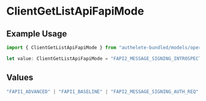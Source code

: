 # ClientGetListApiFapiMode

## Example Usage

```typescript
import { ClientGetListApiFapiMode } from "authelete-bundled/models/operations";

let value: ClientGetListApiFapiMode = "FAPI2_MESSAGE_SIGNING_INTROSPECTION_RES";
```

## Values

```typescript
"FAPI1_ADVANCED" | "FAPI1_BASELINE" | "FAPI2_MESSAGE_SIGNING_AUTH_REQ" | "FAPI2_MESSAGE_SIGNING_AUTH_RES" | "FAPI2_MESSAGE_SIGNING_INTROSPECTION_RES" | "FAPI2_SECURITY"
```